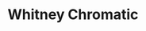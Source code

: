 ---
title: "Whitney Chromatic"
p5addons:
  - dom
libraries:
	- p5domUtils
jsFiles:
  - _WhitneyChromatic
assets:
  - css/whitneyChromatic.css
  - css/rangeInput.css
--- 